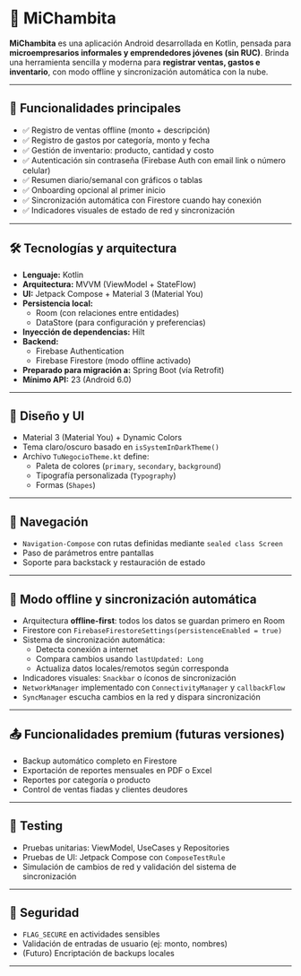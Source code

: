 # 📱 MiChambita

**MiChambita** es una aplicación Android desarrollada en Kotlin, pensada para **microempresarios informales y emprendedores jóvenes (sin RUC)**. Brinda una herramienta sencilla y moderna para **registrar ventas, gastos e inventario**, con modo offline y sincronización automática con la nube.

---

## 🚀 Funcionalidades principales

- ✅ Registro de ventas offline (monto + descripción)
- ✅ Registro de gastos por categoría, monto y fecha
- ✅ Gestión de inventario: producto, cantidad y costo
- ✅ Autenticación sin contraseña (Firebase Auth con email link o número celular)
- ✅ Resumen diario/semanal con gráficos o tablas
- ✅ Onboarding opcional al primer inicio
- ✅ Sincronización automática con Firestore cuando hay conexión
- ✅ Indicadores visuales de estado de red y sincronización

---

## 🛠️ Tecnologías y arquitectura

- **Lenguaje:** Kotlin
- **Arquitectura:** MVVM (ViewModel + StateFlow)
- **UI:** Jetpack Compose + Material 3 (Material You)
- **Persistencia local:**
    - Room (con relaciones entre entidades)
    - DataStore (para configuración y preferencias)
- **Inyección de dependencias:** Hilt
- **Backend:**
    - Firebase Authentication
    - Firebase Firestore (modo offline activado)
- **Preparado para migración a:** Spring Boot (vía Retrofit)
- **Mínimo API:** 23 (Android 6.0)

---

## 🎨 Diseño y UI

- Material 3 (Material You) + Dynamic Colors
- Tema claro/oscuro basado en `isSystemInDarkTheme()`
- Archivo `TuNegocioTheme.kt` define:
    - Paleta de colores (`primary`, `secondary`, `background`)
    - Tipografía personalizada (`Typography`)
    - Formas (`Shapes`)

---

## 🧭 Navegación

- `Navigation-Compose` con rutas definidas mediante `sealed class Screen`
- Paso de parámetros entre pantallas
- Soporte para backstack y restauración de estado

---

## 🔄 Modo offline y sincronización automática

- Arquitectura **offline-first**: todos los datos se guardan primero en Room
- Firestore con `FirebaseFirestoreSettings(persistenceEnabled = true)`
- Sistema de sincronización automática:
    - Detecta conexión a internet
    - Compara cambios usando `lastUpdated: Long`
    - Actualiza datos locales/remotos según corresponda
- Indicadores visuales: `Snackbar` o íconos de sincronización
- `NetworkManager` implementado con `ConnectivityManager` y `callbackFlow`
- `SyncManager` escucha cambios en la red y dispara sincronización

---

## 📤 Funcionalidades premium (futuras versiones)

- Backup automático completo en Firestore
- Exportación de reportes mensuales en PDF o Excel
- Reportes por categoría o producto
- Control de ventas fiadas y clientes deudores

---

## 🧪 Testing

- Pruebas unitarias: ViewModel, UseCases y Repositories
- Pruebas de UI: Jetpack Compose con `ComposeTestRule`
- Simulación de cambios de red y validación del sistema de sincronización

---

## 🔐 Seguridad

- `FLAG_SECURE` en actividades sensibles
- Validación de entradas de usuario (ej: monto, nombres)
- (Futuro) Encriptación de backups locales

---